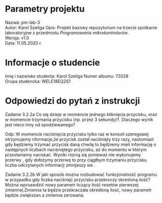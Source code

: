 # Parametry projektu

Nazwa: pm-lab-3  
Autor: Karol Szeliga
Opis: Projekt bazowy repozytorium na trzecie spotkanie laboratoryjne z przedmiotu _Programowanie mikrokontrolerów_.  
Wersja: v1.0  
Data: 11.05.2020 r.

# Informacje o studencie

Imię i nazwisko studenta: Karol Szeliga 
Numer albumu: 72028  
Grupa studencka: WELE18EQ2S1

# Odpowiedzi do pytań z instrukcji
Zadanie 3.2.2a
Co się dzieje w momencie jednego kliknięcia przycisku, oraz w momencie trzymania przycisku (np. przez 3 sekundy)?. Dlaczego wynik jest nieco inny od spodziewanego?

Odp: W momencie naciśnięcia przycisku tylko raz w konsoli szeregowej otrzymujemy nformacje,że przycisk został naciśnięty trzy razy, nastomiast gdy będziemy trzymać przycisk daną chwilę to będziemy mieli informację o następnych liczbach naciśniętego przycisku, aż do momentu w którym przestaniemy naciskać. Wyniki róznią się ponieważ nie wykonujemy przerwy , gdy dołożymy przerwę to przy ciągłbym trzymaniu przycisku liczba odczytanych informacji zmnijeszy sie .

Zadanie 3.2.2b
 W jaki sposób można rozbudować funkcjonalność programu w przypadku gdy liczba naciśnięć przycisku przekroczy określoną ilość? 
 Można wproawdzić nowy parametr liczący ilość resetów pierwszej zmiennej.Zmienna ta będzie przekraczała okreśłoną ilość, nowy parametr będzie zwiększan a zmienna zerowana.

